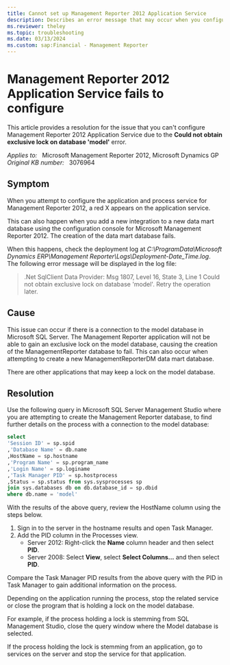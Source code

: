 ```yaml
---
title: Cannot set up Management Reporter 2012 Application Service
description: Describes an error message that may occur when you configure the application and process services for Management Reporter.
ms.reviewer: theley
ms.topic: troubleshooting
ms.date: 03/13/2024
ms.custom: sap:Financial - Management Reporter
---
```

# Management Reporter 2012 Application Service fails to configure

This article provides a resolution for the issue that you can't configure Management Reporter 2012 Application Service due to the **Could not obtain exclusive lock on database 'model'** error.

_Applies to:_ &nbsp; Microsoft Management Reporter 2012, Microsoft Dynamics GP  
_Original KB number:_ &nbsp; 3076964

## Symptom

When you attempt to configure the application and process service for Management Reporter 2012, a red X appears on the application service.

This can also happen when you add a new integration to a new data mart database using the configuration console for Microsoft Management Reporter 2012. The creation of the data mart database fails.

When this happens, check the deployment log at *C:\ProgramData\Microsoft Dynamics ERP\Management Reporter\Logs\Deployment-Date_Time.log*. The following error message will be displayed in the log file:

>.Net SqlClient Data Provider: Msg 1807, Level 16, State 3, Line 1 Could not obtain exclusive lock on database 'model'. Retry the operation later.

## Cause

This issue can occur if there is a connection to the model database in Microsoft SQL Server. The Management Reporter application will not be able to gain an exclusive lock on the model database, causing the creation of the ManagementReporter database to fail. This can also occur when attempting to create a new ManagementReporterDM data mart database.

There are other applications that may keep a lock on the model database.

## Resolution

Use the following query in Microsoft SQL Server Management Studio where you are attempting to create the Management Reporter database, to find further details on the process with a connection to the model database:

```sql
select
'Session ID' = sp.spid
,'Database Name' = db.name
,HostName = sp.hostname
,'Program Name' = sp.program_name
,'Login Name' = sp.loginame
,'Task Manager PID' = sp.hostprocess
,Status = sp.status from sys.sysprocesses sp
join sys.databases db on db.database_id = sp.dbid
where db.name = 'model'
```

With the results of the above query, review the HostName column using the steps below.

1. Sign in to the server in the hostname results and open Task Manager.
2. Add the PID column in the Processes view.
   - Server 2012: Right-click the **Name** column header and then select **PID**.
   - Server 2008: Select **View**, select **Select Columns...** and then select **PID**.

Compare the Task Manager PID results from the above query with the PID in Task Manager to gain additional information on the process.

Depending on the application running the process, stop the related service or close the program that is holding a lock on the model database.

For example, if the process holding a lock is stemming from SQL Management Studio, close the query window where the Model database is selected.

If the process holding the lock is stemming from an application, go to services on the server and stop the service for that application.
